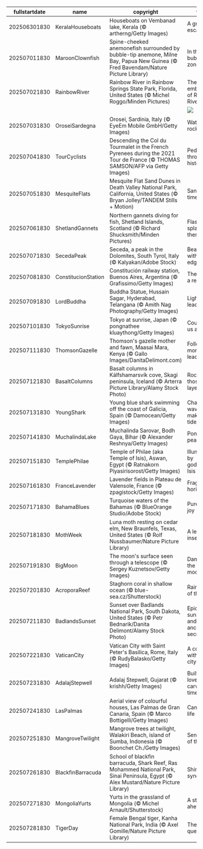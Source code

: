 |fullstartdate|name|copyright|title|image|
|--|--|--|--|--|
202506301830|KeralaHouseboats|Houseboats on Vembanad lake, Kerala (© artherng/Getty Images)|A green escape|![](/en-IN/2025/07/202506301830KeralaHouseboats.jpg)|
202507011830|MaroonClownfish|Spine-cheeked anemonefish surrounded by bubble-tip anemone, Milne Bay, Papua New Guinea (© Fred Bavendam/Nature Picture Library)|In the bubble-tip zone|![](/en-IN/2025/07/202507011830MaroonClownfish.jpg)|
202507021830|RainbowRiver|Rainbow River in Rainbow Springs State Park, Florida, United States (© Michel Roggo/Minden Pictures)|The clear embrace of Rainbow River|![](/en-IN/2025/07/202507021830RainbowRiver.jpg)|
||||![](/en-IN/2025/07/.jpg)|
202507031830|OroseiSardegna|Orosei, Sardinia, Italy (© EyeEm Mobile GmbH/Getty Images)|Water, air, rock|![](/en-IN/2025/07/202507031830OroseiSardegna.jpg)|
202507041830|TourCyclists|Descending the Col du Tourmalet in the French Pyrenees during the 2021 Tour de France (© THOMAS SAMSON/AFP via Getty Images)|Pedalling through history|![](/en-IN/2025/07/202507041830TourCyclists.jpg)|
202507051830|MesquiteFlats|Mesquite Flat Sand Dunes in Death Valley National Park, California, United States (© Bryan Jolley/TANDEM Stills + Motion)|Sands of time|![](/en-IN/2025/07/202507051830MesquiteFlats.jpg)|
202507061830|ShetlandGannets|Northern gannets diving for fish, Shetland Islands, Scotland (© Richard Shucksmith/Minden Pictures)|Flash, splash, then snack|![](/en-IN/2025/07/202507061830ShetlandGannets.jpg)|
202507071830|SecedaPeak|Seceda, a peak in the Dolomites, South Tyrol, Italy (© Kalyakan/Adobe Stock)|Beauty with an edge|![](/en-IN/2025/07/202507071830SecedaPeak.jpg)|
202507081830|ConstitucionStation|Constitución railway station, Buenos Aires, Argentina (© Grafissimo/Getty Images)|The rise of a republic|![](/en-IN/2025/07/202507081830ConstitucionStation.jpg)|
202507091830|LordBuddha|Buddha Statue, Hussain Sagar, Hyderabad, Telangana (© Amith Nag Photography/Getty Images)|Light that leads|![](/en-IN/2025/07/202507091830LordBuddha.jpg)|
202507101830|TokyoSunrise|Tokyo at sunrise, Japan (© pongnathee kluaythong/Getty Images)|Counting us all in|![](/en-IN/2025/07/202507101830TokyoSunrise.jpg)|
202507111830|ThomsonGazelle|Thomson's gazelle mother and fawn, Maasai Mara, Kenya (© Gallo Images/DanitaDelimont.com)|Following mom's lead|![](/en-IN/2025/07/202507111830ThomsonGazelle.jpg)|
202507121830|BasaltColumns|Basalt columns in Kálfshamarsvík cove, Skagi peninsula, Iceland (© Arterra Picture Library/Alamy Stock Photo)|Rockin' those layers|![](/en-IN/2025/07/202507121830BasaltColumns.jpg)|
202507131830|YoungShark|Young blue shark swimming off the coast of Galicia, Spain (© Damocean/Getty Images)|Chasing waves, making tides|![](/en-IN/2025/07/202507131830YoungShark.jpg)|
202507141830|MuchalindaLake|Muchalinda Sarovar, Bodh Gaya, Bihar (© Alexander Reshnya/Getty Images)|Pond of peace|![](/en-IN/2025/07/202507141830MuchalindaLake.jpg)|
202507151830|TemplePhilae|Temple of Philae (aka Temple of Isis), Aswan, Egypt (© Ratnakorn Piyasirisorost/Getty Images)|Illuminated by goddess Isis|![](/en-IN/2025/07/202507151830TemplePhilae.jpg)|
202507161830|FranceLavender|Lavender fields in Plateau de Valensole, France (© zpagistock/Getty Images)|Fragrant horizons|![](/en-IN/2025/07/202507161830FranceLavender.jpg)|
202507171830|BahamaBlues|Turquoise waters of the Bahamas (© BlueOrange Studio/Adobe Stock)|Pure island joy|![](/en-IN/2025/07/202507171830BahamaBlues.jpg)|
202507181830|MothWeek|Luna moth resting on cedar elm, New Braunfels, Texas, United States (© Rolf Nussbaumer/Nature Picture Library)|A leaf insect|![](/en-IN/2025/07/202507181830MothWeek.jpg)|
202507191830|BigMoon|The moon's surface seen through a telescope (© Sergey Kuznetsov/Getty Images)|Dancing in the moonlight|![](/en-IN/2025/07/202507191830BigMoon.jpg)|
202507201830|AcroporaReef|Staghorn coral in shallow ocean (© blue-sea.cz/Shutterstock)|Rainforests of the sea|![](/en-IN/2025/07/202507201830AcroporaReef.jpg)|
202507211830|BadlandsSunset|Sunset over Badlands National Park, South Dakota, United States (© Petr Bednarik/Danita Delimont/Alamy Stock Photo)|Epic sunsets and ancient secrets|![](/en-IN/2025/07/202507211830BadlandsSunset.jpg)|
202507221830|VaticanCity|Vatican City with Saint Peter's Basilica, Rome, Italy (© RudyBalasko/Getty Images)|A country within a city|![](/en-IN/2025/07/202507221830VaticanCity.jpg)|
202507231830|AdalajStepwell|Adalaj Stepwell, Gujarat (© krishh/Getty Images)|Built for love, carved in time|![](/en-IN/2025/07/202507231830AdalajStepwell.jpg)|
202507241830|LasPalmas|Aerial view of colourful houses, Las Palmas de Gran Canaria, Spain (© Marco Bottigelli/Getty Images)|Canvas of life|![](/en-IN/2025/07/202507241830LasPalmas.jpg)|
202507251830|MangroveTwilight|Mangrove trees at twilight, Walakiri Beach, island of Sumba, Indonesia (© Boonchet Ch./Getty Images)|Sentinels of the tide|![](/en-IN/2025/07/202507251830MangroveTwilight.jpg)|
202507261830|BlackfinBarracuda|School of blackfin barracuda, Shark Reef, Ras Mohammed National Park, Sinai Peninsula, Egypt (© Alex Mustard/Nature Picture Library)|Shimmer in sync|![](/en-IN/2025/07/202507261830BlackfinBarracuda.jpg)|
202507271830|MongoliaYurts|Yurts in the grassland of Mongolia (© Michel Arnault/Shutterstock)|A steppe ahead|![](/en-IN/2025/07/202507271830MongoliaYurts.jpg)|
202507281830|TigerDay|Female Bengal tiger, Kanha National Park, India (© Axel Gomille/Nature Picture Library)|The jungle queen|![](/en-IN/2025/07/202507281830TigerDay.jpg)|

